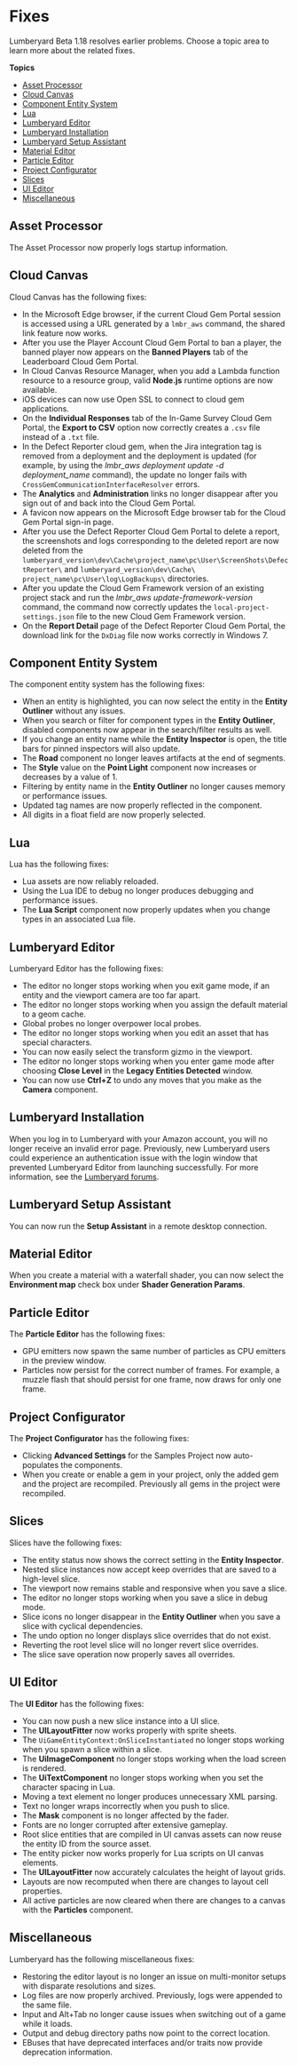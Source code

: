 # Fixes<a name="lumberyard-v1.18-fixes"></a>

Lumberyard Beta 1\.18 resolves earlier problems\. Choose a topic area to learn more about the related fixes\.

**Topics**
+ [Asset Processor](#asset-processor-fixes-v1.18)
+ [Cloud Canvas](#cloud-canvas-fixes-v1.18)
+ [Component Entity System](#component-entity-system-fixes-v1.18)
+ [Lua](#lua-fixes-v1.18)
+ [Lumberyard Editor](#lumberyard-editor-fixes-v1.18)
+ [Lumberyard Installation](#lumberyard-installation-fixes-v1.18)
+ [Lumberyard Setup Assistant](#lumberyard-setup-assistant-fixes-v1.18)
+ [Material Editor](#material-editor-fixes-v1.18)
+ [Particle Editor](#particle-editor-fixes-v1.18)
+ [Project Configurator](#project-configurator-fixes-v1.18)
+ [Slices](#slices-fixes-v1.18)
+ [UI Editor](#ui-editor-fixes-v1.18)
+ [Miscellaneous](#miscellaneous-fixes-v1.18)

## Asset Processor<a name="asset-processor-fixes-v1.18"></a>

The Asset Processor now properly logs startup information\.

## Cloud Canvas<a name="cloud-canvas-fixes-v1.18"></a>

Cloud Canvas has the following fixes:
+ In the Microsoft Edge browser, if the current Cloud Gem Portal session is accessed using a URL generated by a `lmbr_aws` command, the shared link feature now works\.
+ After you use the Player Account Cloud Gem Portal to ban a player, the banned player now appears on the **Banned Players** tab of the Leaderboard Cloud Gem Portal\.
+ In Cloud Canvas Resource Manager, when you add a Lambda function resource to a resource group, valid **Node\.js** runtime options are now available\.
+ iOS devices can now use Open SSL to connect to cloud gem applications\.
+ On the **Individual Responses** tab of the In\-Game Survey Cloud Gem Portal, the **Export to CSV** option now correctly creates a `.csv` file instead of a `.txt` file\.
+ In the Defect Reporter cloud gem, when the Jira integration tag is removed from a deployment and the deployment is updated \(for example, by using the *lmbr\_aws deployment update \-d *deployment\_name** command\), the update no longer fails with `CrossGemCommunicationInterfaceResolver` errors\.
+ The **Analytics** and **Administration** links no longer disappear after you sign out of and back into the Cloud Gem Portal\.
+ A favicon now appears on the Microsoft Edge browser tab for the Cloud Gem Portal sign\-in page\.
+ After you use the Defect Reporter Cloud Gem Portal to delete a report, the screenshots and logs corresponding to the deleted report are now deleted from the `lumberyard_version\dev\Cache\project_name\pc\User\ScreenShots\DefectReporter\` and `lumberyard_version\dev\Cache\ project_name\pc\User\log\LogBackups\` directories\.
+ After you update the Cloud Gem Framework version of an existing project stack and run the *lmbr\_aws update\-framework\-version* command, the command now correctly updates the `local-project-settings.json` file to the new Cloud Gem Framework version\.
+ On the **Report Detail** page of the Defect Reporter Cloud Gem Portal, the download link for the `DxDiag` file now works correctly in Windows 7\.

## Component Entity System<a name="component-entity-system-fixes-v1.18"></a>

The component entity system has the following fixes:
+ When an entity is highlighted, you can now select the entity in the **Entity Outliner** without any issues\.
+ When you search or filter for component types in the **Entity Outliner**, disabled components now appear in the search/filter results as well\.
+ If you change an entity name while the **Entity Inspector** is open, the title bars for pinned inspectors will also update\.
+ The **Road** component no longer leaves artifacts at the end of segments\.
+ The **Style** value on the **Point Light** component now increases or decreases by a value of 1\.
+ Filtering by entity name in the **Entity Outliner** no longer causes memory or performance issues\.
+ Updated tag names are now properly reflected in the component\.
+ All digits in a float field are now properly selected\.

## Lua<a name="lua-fixes-v1.18"></a>

Lua has the following fixes:
+ Lua assets are now reliably reloaded\.
+ Using the Lua IDE to debug no longer produces debugging and performance issues\.
+ The **Lua Script** component now properly updates when you change types in an associated Lua file\.

## Lumberyard Editor<a name="lumberyard-editor-fixes-v1.18"></a>

Lumberyard Editor has the following fixes:
+ The editor no longer stops working when you exit game mode, if an entity and the viewport camera are too far apart\.
+ The editor no longer stops working when you assign the default material to a geom cache\.
+ Global probes no longer overpower local probes\.
+ The editor no longer stops working when you edit an asset that has special characters\.
+ You can now easily select the transform gizmo in the viewport\.
+ The editor no longer stops working when you enter game mode after choosing **Close Level** in the **Legacy Entities Detected** window\.
+ You can now use **Ctrl\+Z** to undo any moves that you make as the **Camera** component\.

## Lumberyard Installation<a name="lumberyard-installation-fixes-v1.18"></a>

When you log in to Lumberyard with your Amazon account, you will no longer receive an invalid error page\. Previously, new Lumberyard users could experience an authentication issue with the login window that prevented Lumberyard Editor from launching successfully\. For more information, see the [Lumberyard forums](https://forums.awsgametech.com/t/how-to-bypass-the-editor-login-window-when-unable-to-connect/3141)\.

## Lumberyard Setup Assistant<a name="lumberyard-setup-assistant-fixes-v1.18"></a>

You can now run the **Setup Assistant** in a remote desktop connection\.

## Material Editor<a name="material-editor-fixes-v1.18"></a>

When you create a material with a waterfall shader, you can now select the **Environment map** check box under **Shader Generation Params**\.

## Particle Editor<a name="particle-editor-fixes-v1.18"></a>

The **Particle Editor** has the following fixes:
+ GPU emitters now spawn the same number of particles as CPU emitters in the preview window\.
+ Particles now persist for the correct number of frames\. For example, a muzzle flash that should persist for one frame, now draws for only one frame\.

## Project Configurator<a name="project-configurator-fixes-v1.18"></a>

The **Project Configurator** has the following fixes:
+ Clicking **Advanced Settings** for the Samples Project now auto\-populates the components\.
+ When you create or enable a gem in your project, only the added gem and the project are recompiled\. Previously all gems in the project were recompiled\.

## Slices<a name="slices-fixes-v1.18"></a>

Slices have the following fixes:
+ The entity status now shows the correct setting in the **Entity Inspector**\.
+ Nested slice instances now accept keep overrides that are saved to a high\-level slice\.
+ The viewport now remains stable and responsive when you save a slice\.
+ The editor no longer stops working when you save a slice in debug mode\.
+ Slice icons no longer disappear in the **Entity Outliner** when you save a slice with cyclical dependencies\.
+ The undo option no longer displays slice overrides that do not exist\.
+ Reverting the root level slice will no longer revert slice overrides\.
+ The slice save operation now properly saves all overrides\.

## UI Editor<a name="ui-editor-fixes-v1.18"></a>

The **UI Editor** has the following fixes:
+ You can now push a new slice instance into a UI slice\.
+ The **UILayoutFitter** now works properly with sprite sheets\.
+ The `UiGameEntityContext:OnSliceInstantiated` no longer stops working when you spawn a slice within a slice\.
+ The **UiImageComponent** no longer stops working when the load screen is rendered\.
+ The **UiTextComponent** no longer stops working when you set the character spacing in Lua\.
+ Moving a text element no longer produces unnecessary XML parsing\.
+ Text no longer wraps incorrectly when you push to slice\.
+ The **Mask** component is no longer affected by the fader\.
+ Fonts are no longer corrupted after extensive gameplay\.
+ Root slice entities that are compiled in UI canvas assets can now reuse the entity ID from the source asset\.
+ The entity picker now works properly for Lua scripts on UI canvas elements\.
+ The **UILayoutFitter** now accurately calculates the height of layout grids\.
+ Layouts are now recomputed when there are changes to layout cell properties\.
+ All active particles are now cleared when there are changes to a canvas with the **Particles** component\.

## Miscellaneous<a name="miscellaneous-fixes-v1.18"></a>

Lumberyard has the following miscellaneous fixes:
+ Restoring the editor layout is no longer an issue on multi\-monitor setups with disparate resolutions and sizes\.
+ Log files are now properly archived\. Previously, logs were appended to the same file\.
+ Input and Alt\+Tab no longer cause issues when switching out of a game while it loads\.
+ Output and debug directory paths now point to the correct location\.
+ EBuses that have deprecated interfaces and/or traits now provide deprecation information\.
